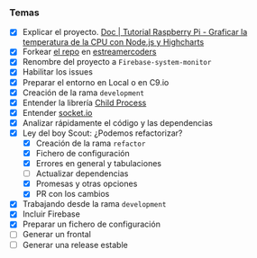 ### Temas
- [x] Explicar el proyecto. [Doc | Tutorial Raspberry Pi - Graficar la temperatura de la CPU con Node.js y Highcharts](https://geekytheory.com/tutorial-raspberry-pi-graficar-la-temperatura-de-la-cpu-con-node-js-y-highcharts)
- [x] Forkear [el repo](https://github.com/GeekyTheory/) en [estreamercoders](https://github.com/estreamercoders)
- [x] Renombre del proyecto a `Firebase-system-monitor`
- [x] Habilitar los issues
- [x] Preparar el entorno en Local o en C9.io
- [x] Creación de la rama `development`
- [x] Entender la librería [Child Process](https://nodejs.org/api/child_process.html)
- [x] Entender [socket.io](https://github.com/socketio/chat-example.git)
- [x] Analizar rápidamente el código y las dependencias
- [x] Ley del boy Scout: ¿Podemos refactorizar?
    - [x] Creación de la rama `refactor`
    - [x] Fichero de configuración
    - [x] Errores en general y tabulaciones
    - [ ] Actualizar dependencias
    - [x] Promesas y otras opciones
    - [x] PR con los cambios
- [x] Trabajando desde la rama `development`
- [x] Incluir Firebase
- [x] Preparar un fichero de configuración
- [ ] Generar un frontal
- [ ] Generar una release estable